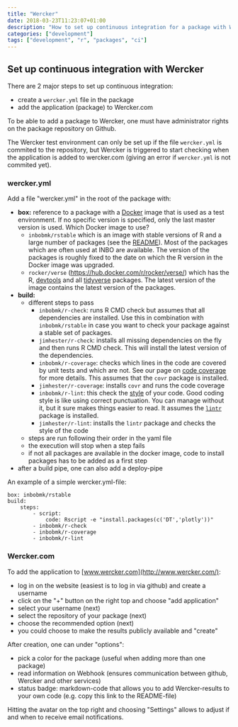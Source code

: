 ```yaml
---
title: "Wercker"
date: 2018-03-23T11:23:07+01:00
description: "How to set up continuous integration for a package with Wercker"
categories: ["development"]
tags: ["development", "r", "packages", "ci"]
---
```


## Set up continuous integration with Wercker

There are 2 major steps to set up continuous integration:

- create a `wercker.yml` file in the package
- add the application (package) to Wercker.com

To be able to add a package to Wercker, one must have administrator rights on the package repository on Github.

The Wercker test environment can only be set up if the file `wercker.yml` is commited to the repository, but Wercker is triggered to start checking when the application is added to wercker.com (giving an error if `wercker.yml` is not commited yet).

### wercker.yml

Add a file "wercker.yml" in the root of the package with:

- **box:** reference to a package with a [Docker](https://www.docker.com/) image that is used as a test environment.  If no specific version is specified, only the last master version is used. Which Docker image to use?
    - `inbobmk/rstable` which is an image with stable versions of R and a large number of packages (see the [README](https://github.com/inbo/Rstable)). Most of the packages which are often used at INBO are available. The version of the packages is roughly fixed to the date on which the R version in the Docker image was upgraded.
    - `rocker/verse` (https://hub.docker.com/r/rocker/verse/) which has the R, [devtools](https://www.rstudio.com/products/rpackages/devtools/) and all [tidyverse](https://www.tidyverse.org/) packages. The latest version of the image contains the latest version of the packages.
- **build:**
    - different steps to pass
        - `inbobmk/r-check`: runs R CMD check but assumes that all dependencies are installed. Use this in combination with `inbobmk/rstable` in case you want to check your package against a stable set of packages.
        - `jimhester/r-check`: installs all missing dependencies on the fly and then runs R CMD check. This will install the latest version of the dependencies.
        - `inbobmk/r-coverage`: checks which lines in the code are covered by unit tests and which are not. See our page on [code coverage](codecov.html) for more details. This assumes that the `covr` package is installed.
        - `jimhester/r-coverage`: installs `covr` and runs the code coverage
        - `inbobmk/r-lint`: this check the [style](http://r-pkgs.had.co.nz/style.html) of your code. Good coding style is like using correct punctuation. You can manage without it, but it sure makes things easier to read. It assumes the [`lintr`](https://github.com/jimhester/lintr) package is installed.
        - `jimhester/r-lint`: installs the `lintr` package and checks the style of the code
    - steps are run following their order in the yaml file
    - the execution will stop when a step fails
    - if not all packages are available in the docker image, code to install packages has to be added as a first step
- after a build pipe, one can also add a deploy-pipe

An example of a simple wercker.yml-file:

    box: inbobmk/rstable
    build:
        steps:
            - script:
                code: Rscript -e "install.packages(c('DT','plotly'))"
            - inbobmk/r-check
            - inbobmk/r-coverage
            - inbobmk/r-lint

### Wercker.com

To add the application to [www.wercker.com](http://www.wercker.com/):

- log in on the website (easiest is to log in via github) and create a username
- click on the "+" button on the right top and choose "add application"
- select your username (next)
- select the repository of your package (next)
- choose the recommended option (next)
- you could choose to make the results publicly available and "create"

After creation, one can under "options":

- pick a color for the package (useful when adding more than one package)
- read information on Webhook (ensures communication between github, Wercker and other services)
- status badge: markdown-code that allows you to add Wercker-results to your own code (e.g. copy this link to the README-file)

Hitting the avatar on the top right and choosing "Settings" allows to adjust if and when to receive email notifications.
